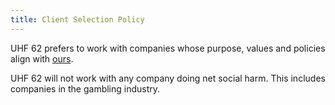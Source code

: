 ```yaml
---
title: Client Selection Policy
---
```


UHF 62 prefers to work with companies whose purpose, values and policies align with [ours](/policies/).

UHF 62 will not work with any company doing net social harm. This includes companies in the gambling industry.

